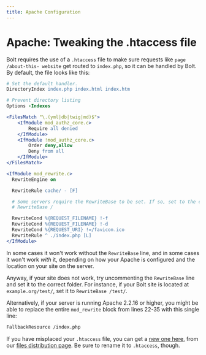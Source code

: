 ```yaml
---
title: Apache Configuration
---
```

Apache: Tweaking the .htaccess file
===================================

Bolt requires the use of a `.htaccess` file to make sure requests like `page
/about-this- website` get routed to `index.php`, so it can be handled by Bolt.
By default, the file looks like this:

```apache
# Set the default handler.
DirectoryIndex index.php index.html index.htm

# Prevent directory listing
Options -Indexes

<FilesMatch "\.(yml|db|twig|md)$">
    <IfModule mod_authz_core.c>
        Require all denied
    </IfModule>
    <IfModule !mod_authz_core.c>
        Order deny,allow
        Deny from all
    </IfModule>
</FilesMatch>

<IfModule mod_rewrite.c>
  RewriteEngine on

  RewriteRule cache/ - [F]

  # Some servers require the RewriteBase to be set. If so, set to the correct directory.
  # RewriteBase /

  RewriteCond %{REQUEST_FILENAME} !-f
  RewriteCond %{REQUEST_FILENAME} !-d
  RewriteCond %{REQUEST_URI} !=/favicon.ico
  RewriteRule ^ ./index.php [L]
</IfModule>

```

In some cases it won't work without the `RewriteBase` line, and in some cases
it won't work _with_ it, depending on how your Apache is configured and the
location on your site on the server.

Anyway, if your site does not work, try uncommenting the `RewriteBase` line and
set it to the correct folder. For instance, if your Bolt site is located at
`example.org/test/`, set it to `RewriteBase /test/`.

Alternatively, if your server is running Apache 2.2.16 or higher, you might be
able to replace the entire `mod_rewrite` block from lines 22-35 with this
single line:

```apache
FallbackResource /index.php
```

If you have misplaced your `.htaccess` file, you can get a
<a href="http://bolt.cm/distribution/default.htaccess"> new one here</a>, from
our <a href="http://bolt.cm/distribution/">files distribution page</a>. Be sure
to rename it to `.htaccess`, though.

